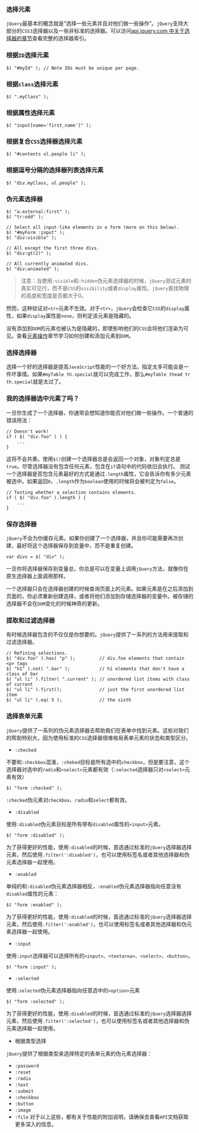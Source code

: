 ### 选择元素

`jQuery`最基本的概念就是“选择一些元素并且对他们做一些操作”。`jQuery`支持大部分的`CSS3`选择器以及一些非标准的选择器。可以访问[api.jquery.com 中关于选择器的章节]()查看完整的选择器索引。

### 根据`ID`选择元素
```
$( "#myId" ); // Note IDs must be unique per page.
```
### 根据`class`选择元素
```
$( ".myClass" );
```
### 根据属性选择元素
```
$( "input[name='first_name']" );
```
### 根据复合`CSS`选择器选择元素
```
$( "#contents ul.people li" );
```
### 根据逗号分隔的选择器列表选择元素
```
$( "div.myClass, ul.people" );
```
### 伪元素选择器
```
$( "a.external:first" );
$( "tr:odd" );
 
// Select all input-like elements in a form (more on this below).
$( "#myForm :input" );
$( "div:visible" );
 
// All except the first three divs.
$( "div:gt(2)" );
 
// All currently animated divs.
$( "div:animated" );
```
> 注意：当使用`:visible`和`:hidden`伪元素选择器的时候，`jQuery`测试元素的真实可见行，而不是`CSS`的`visibility`或者`display`属性。`jQuery`查找物理的高度和宽度是否都大于0。

然而，这种验证对`<tr>`元素不生效。对于`<tr>`，`jQuery`会检查它`CSS`的`display`属性，如果`display`属性是`none`，则判定该元素是隐藏的。

没有添加到`DOM`的元素也被认为是隐藏的，即使影响他们的`CSS`会将他们渲染为可见。查看[元素操作]()章节学习如何创建和添加元素到`DOM`。

### 选择选择器
选择一个好的选择器是提高`JavaScript`性能的一个好方法。指定太多可能会是一件坏事情。如果`#myTable th.special`就可以完成工作，那么`#myTable thead tr th.special`就是太过了。

### 我的选择器选中元素了吗？
一旦你生成了一个选择器，你通常会想知道你能否对他们做一些操作。一个普通的错误用法：
```
// Doesn't work!
if ( $( "div.foo" ) ) {
    ...
}
```
这将不会共奏。使用`$()`创建一个选择器总是会返回一个对象，对象判定总是`true`。尽管选择器没有包含任何元素，包含在`if`语句中的代码依旧会执行。
测试一个选择器是否包含元素最好的方式是通过`.length`属性，它会告诉你有多少元素被选中。如果返回`0`，`.length`作为`boolean`使用的时候将会被判定为`false`。

```
// Testing whether a selection contains elements.
if ( $( "div.foo" ).length ) {
    ...
}
```
### 保存选择器
`jQuery`不会为你缓存元素。如果你创建了一个选择器，并且你可能需要再次创建，最好将这个选择器保存到变量中，而不是重复创建。
```
var divs = $( "div" );
```
一旦你将选择器保存到变量总，你总是可以在变量上调用`jQuery`方法，就像你在原生选择器上面调用那样。

一个选择器只会在选择器创建的时候查询页面上的元素。如果元素是在之后添加到页面的，你必须重新创建选择，或者将他们添加到存储选择器的变量中。被存储的选择器不会在`DOM`变化的时候神奇的更新。

### 提取和过滤选择器
有时候选择器包含的不仅仅是你想要的。`jQuery`提供了一系列的方法用来提取和过滤选择器。

```
// Refining selections.
$( "div.foo" ).has( "p" );         // div.foo elements that contain <p> tags
$( "h1" ).not( ".bar" );           // h1 elements that don't have a class of bar
$( "ul li" ).filter( ".current" ); // unordered list items with class of current
$( "ul li" ).first();              // just the first unordered list item
$( "ul li" ).eq( 5 );              // the sixth
```

### 选择表单元素
`jQuery`提供了一系列的伪元素选择器去帮助我们在表单中找到元素。这些对我们的帮助特别大，因为使用标准的`CSS`选择器很难格局表单元素的状态和类型区分。

- `:checked`

不要和`:checkbox`混淆，`:cheked`目标是所有选中的`checkbox`，但是要注意，这个选择器对选中的`radio`和`<select>`元素都有效（`:selected`选择器只对`<select>`元素有效）
```
$( "form :checked" );
```
`:checked`伪元素对`checkbox`、`radio`和`select`都有效。

- `:disabled`

使用`:disabled`伪元素目标是所有带有`disabled`属性的`<input>`元素。
```
$( "form :disabled" );
```
为了获得更好的性能，使用`:disabled`的时候，首选通过标准的`jQuery`选择器选择元素，然后使用`.filter(':disabled')`，也可以使用标签名或者其他选择器和伪元素选择器一起使用。

- `:enabled`

单纯的和`:disabled`伪元素选择器相反，`:enabled`伪元素选择器指向任意没有`disabled`属性的元素：
```
$( "form :enabled" );
```
为了获得更好的性能，使用`:disabled`的时候，首选通过标准的`jQuery`选择器选择元素，然后使用`.filter(':enabled')`，也可以使用标签名或者其他选择器和伪元素选择器一起使用。

- `:input`

使用`:input`选择器可以选择所有的`<input>`、`<textarea>`、`<select>`、`<button>`。
```
$( "form :input" );
```

- `:selected`

使用`:selected`伪元素选择器指向任意选中的`<option>`元素
```
$( "form :selected" );
```
为了获得更好的性能，使用`:disabled`的时候，首选通过标准的`jQuery`选择器选择元素，然后使用`.filter(':selected')`，也可以使用标签名或者其他选择器和伪元素选择器一起使用。

- 根据类型选择

`jQuery`提供了根据类型来选择特定的表单元素的伪元素选择器：
- `:password`
- `:reset`
- `:radio`
- `:text`
- `:submit`
- `:checkbox`
- `:button`
- `:image`
- `:file`
对于以上这些，都有关于性能的附加说明，请确保去查看`API`文档获取更多深入的信息。
